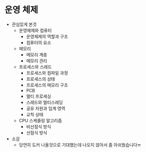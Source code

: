 # 운영 체제
* 관심있게 본것
    * 운영체제와 컴퓨터
        * 운영체제의 역할과 구조
        * 컴퓨터의 요소
    * 메모리
        * 메모리 계층
        * 메모리 관리
    * 프로세스와 스레드
        * 프로세스와 컴파일 과정
        * 프로세스의 상태
        * 프로세스의 메모리 구조
        * PCB
        * 멀티 프로세싱
        * 스레드와 멀티스레딩
        * 공유 자원과 임계 영역
        * 교착 상태
    * CPU 스케줄링 알고리즘
        * 비선점식 방식
        * 선점식 방식
* 소감
    * 당연히 도커 나올것으로 기대했는데 나오지 않아서 좀 아쉬웠습니다ㅠ
